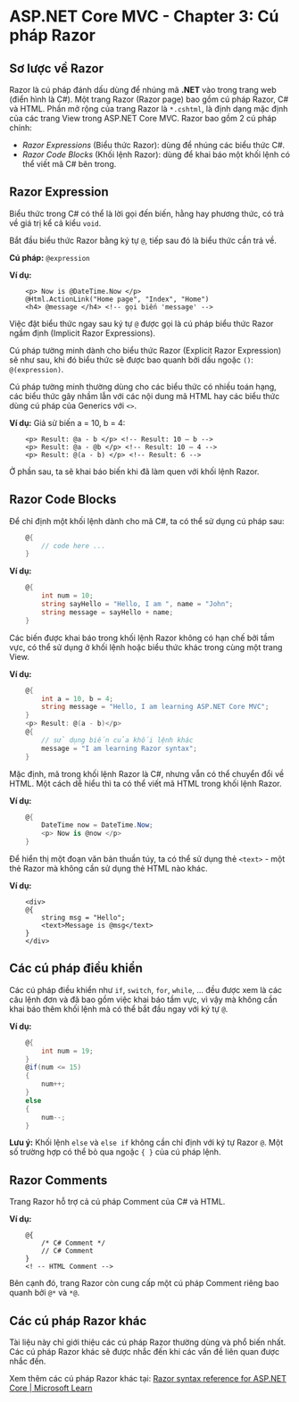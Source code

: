 # ASP.NET Core MVC - Chapter 3: Cú pháp Razor

## Sơ lược về Razor

Razor là cú pháp đánh dấu dùng để nhúng mã **.NET** vào trong trang web (điển hình là C#). Một trang Razor (Razor page) bao gồm cú pháp Razor, C# và HTML.
Phần mở rộng của trang Razor là `*.cshtml`, là định dạng mặc định của các trang View trong ASP.NET Core MVC.
Razor bao gồm 2 cú pháp chính:

* *Razor Expressions* (Biểu thức Razor): dùng để nhúng các biểu thức C#.
* *Razor Code Blocks* (Khối lệnh Razor): dùng để khai báo một khối lệnh có thể viết mã C# bên trong.

## Razor Expression
Biểu thức trong C# có thể là lời gọi đến biến, hằng hay phương thức, có trả về giá trị kể cả kiểu `void`.

Bắt đầu biểu thức Razor bằng ký tự `@`, tiếp sau đó là biểu thức cần trả về.

**Cú pháp:** `@expression`

**Ví dụ:**

```csharp, html
    <p> Now is @DateTime.Now </p>
    @Html.ActionLink("Home page", "Index", "Home")
    <h4> @message </h4> <!-- gọi biến 'message' -->
```
Việc đặt biểu thức ngay sau ký tự `@` được gọi là cú pháp biểu thức Razor ngầm định (Implicit Razor Expressions).

Cú pháp tường minh dành cho biểu thức Razor (Explicit Razor Expression) sẽ như sau, khi đó biểu thức sẽ được bao quanh bởi dấu ngoặc `()`:
`@(expression)`.

Cú pháp tường minh thường dùng cho các biểu thức có nhiều toán hạng, các biểu thức gây nhầm lẫn với các nội dung mã HTML hay các biểu thức dùng cú pháp của Generics với `<>`.

**Ví dụ:** Giả sử biến a = 10, b = 4:
```html, csharp
    <p> Result: @a - b </p> <!-- Result: 10 – b -->
    <p> Result: @a - @b </p> <!-- Result: 10 – 4 -->
    <p> Result: @(a - b) </p> <!-- Result: 6 -->
```
Ở phần sau, ta sẽ khai báo biến khi đã làm quen với khối lệnh Razor.

## Razor Code Blocks
Để chỉ định một khối lệnh dành cho mã C#, ta có thể sử dụng cú pháp sau:
```csharp
    @{
        // code here ...
    }
```
**Ví dụ:**
```csharp
    @{
        int num = 10;
        string sayHello = "Hello, I am ", name = "John";
        string message = sayHello + name;
    }
```
Các biến được khai báo trong khối lệnh Razor không có hạn chế bởi tầm vực, có thể sử dụng ở khối lệnh hoặc biểu thức khác trong cùng một trang View.

**Ví dụ:**
```csharp
    @{
        int a = 10, b = 4;
        string message = "Hello, I am learning ASP.NET Core MVC";
    }
    <p> Result: @(a - b)</p>
    @{
        // sử dụng biến của khối lệnh khác
        message = "I am learning Razor syntax";
    }
```
Mặc định, mã trong khối lệnh Razor là C#, nhưng vẫn có thể chuyển đổi về HTML. Một cách dễ hiểu thì ta có thể viết mã HTML trong khối lệnh Razor.

**Ví dụ:**
```csharp
    @{
        DateTime now = DateTime.Now;
        <p> Now is @now </p>
    }
```
Để hiển thị một đoạn văn bản thuần túy, ta có thể sử dụng thẻ `<text>` - một thẻ Razor mà không cần sử dụng thẻ HTML nào khác.

**Ví dụ:**
```csharp, html
    <div>
    @{
        string msg = "Hello";
        <text>Message is @msg</text>
    }
    </div>
```

## Các cú pháp điều khiển
Các cú pháp điều khiển như `if`, `switch`, `for`, `while`, ... đều được xem là các câu lệnh đơn và đã bao gồm việc khai báo tầm vực, vì vậy mà không cần khai báo thêm khối lệnh mà có thể bắt đầu ngay với ký tự `@`.

**Ví dụ:**
```csharp
    @{
        int num = 19;
    }
    @if(num <= 15)
    {
        num++;
    }
    else
    {
        num--;
    }
```
**Lưu ý:** Khối lệnh `else` và `else if` không cần chỉ định với ký tự Razor `@`. Một số trường hợp có thể bỏ qua ngoặc `{ }` của cú pháp lệnh.

## Razor Comments
Trang Razor hỗ trợ cả cú pháp Comment của C# và HTML.

**Ví dụ:**
```csharp, html
    @{
        /* C# Comment */
        // C# Comment
    }
    <! -- HTML Comment -->
```
Bên cạnh đó, trang Razor còn cung cấp một cú pháp Comment riêng bao quanh bởi `@*` và `*@`.

## Các cú pháp Razor khác

Tài liệu này chỉ giới thiệu các cú pháp Razor thường dùng và phổ biến nhất. Các cú pháp Razor khác sẽ được nhắc đến khi các vấn đề liên quan được nhắc đến.

Xem thêm các cú pháp Razor khác tại: [Razor syntax reference for ASP.NET Core | Microsoft Learn](https://learn.microsoft.com/en-us/aspnet/core/mvc/views/razor?view=aspnetcore-7.0)
